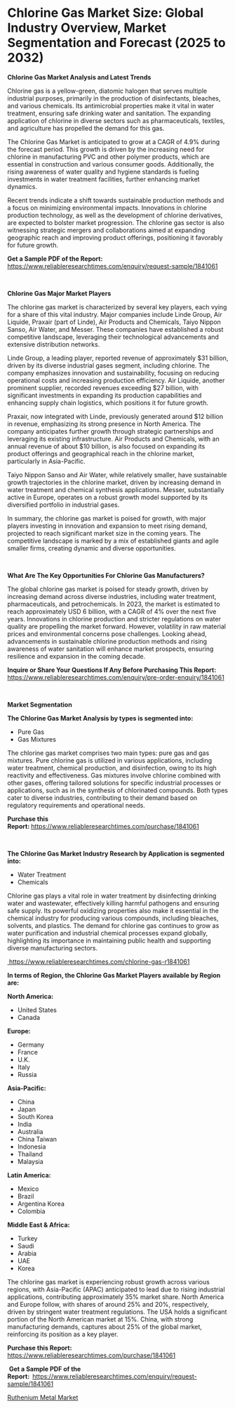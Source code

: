 <p><h1>Chlorine Gas Market Size: Global Industry Overview, Market Segmentation and Forecast (2025 to 2032)</h1></p><p><strong>Chlorine Gas Market Analysis and Latest Trends</strong></p>
<p><p>Chlorine gas is a yellow-green, diatomic halogen that serves multiple industrial purposes, primarily in the production of disinfectants, bleaches, and various chemicals. Its antimicrobial properties make it vital in water treatment, ensuring safe drinking water and sanitation. The expanding application of chlorine in diverse sectors such as pharmaceuticals, textiles, and agriculture has propelled the demand for this gas.</p><p>The Chlorine Gas Market is anticipated to grow at a CAGR of 4.9% during the forecast period. This growth is driven by the increasing need for chlorine in manufacturing PVC and other polymer products, which are essential in construction and various consumer goods. Additionally, the rising awareness of water quality and hygiene standards is fueling investments in water treatment facilities, further enhancing market dynamics.</p><p>Recent trends indicate a shift towards sustainable production methods and a focus on minimizing environmental impacts. Innovations in chlorine production technology, as well as the development of chlorine derivatives, are expected to bolster market progression. The chlorine gas sector is also witnessing strategic mergers and collaborations aimed at expanding geographic reach and improving product offerings, positioning it favorably for future growth.</p></p>
<p><strong>Get a Sample PDF of the Report:&nbsp;</strong> <a href="https://www.reliableresearchtimes.com/enquiry/request-sample/1841061?utm_campaign=3070&utm_medium=2&utm_source=Github&utm_content=ia&utm_term=01042025&utm_id=chlorine-gas">https://www.reliableresearchtimes.com/enquiry/request-sample/1841061</a></p>
<p>&nbsp;</p>
<p><strong>Chlorine Gas Major Market Players</strong></p>
<p><p>The chlorine gas market is characterized by several key players, each vying for a share of this vital industry. Major companies include Linde Group, Air Liquide, Praxair (part of Linde), Air Products and Chemicals, Taiyo Nippon Sanso, Air Water, and Messer. These companies have established a robust competitive landscape, leveraging their technological advancements and extensive distribution networks.</p><p>Linde Group, a leading player, reported revenue of approximately $31 billion, driven by its diverse industrial gases segment, including chlorine. The company emphasizes innovation and sustainability, focusing on reducing operational costs and increasing production efficiency. Air Liquide, another prominent supplier, recorded revenues exceeding $27 billion, with significant investments in expanding its production capabilities and enhancing supply chain logistics, which positions it for future growth.</p><p>Praxair, now integrated with Linde, previously generated around $12 billion in revenue, emphasizing its strong presence in North America. The company anticipates further growth through strategic partnerships and leveraging its existing infrastructure. Air Products and Chemicals, with an annual revenue of about $10 billion, is also focused on expanding its product offerings and geographical reach in the chlorine market, particularly in Asia-Pacific.</p><p>Taiyo Nippon Sanso and Air Water, while relatively smaller, have sustainable growth trajectories in the chlorine market, driven by increasing demand in water treatment and chemical synthesis applications. Messer, substantially active in Europe, operates on a robust growth model supported by its diversified portfolio in industrial gases.</p><p>In summary, the chlorine gas market is poised for growth, with major players investing in innovation and expansion to meet rising demand, projected to reach significant market size in the coming years. The competitive landscape is marked by a mix of established giants and agile smaller firms, creating dynamic and diverse opportunities.</p></p>
<p>&nbsp;</p>
<p><strong>What Are The Key Opportunities For Chlorine Gas Manufacturers?</strong></p>
<p><p>The global chlorine gas market is poised for steady growth, driven by increasing demand across diverse industries, including water treatment, pharmaceuticals, and petrochemicals. In 2023, the market is estimated to reach approximately USD 6 billion, with a CAGR of 4% over the next five years. Innovations in chlorine production and stricter regulations on water quality are propelling the market forward. However, volatility in raw material prices and environmental concerns pose challenges. Looking ahead, advancements in sustainable chlorine production methods and rising awareness of water sanitation will enhance market prospects, ensuring resilience and expansion in the coming decade.</p></p>
<p><strong>Inquire or Share Your Questions If Any Before Purchasing This Report:</strong> <a href="https://www.reliableresearchtimes.com/enquiry/pre-order-enquiry/1841061?utm_campaign=3070&utm_medium=2&utm_source=Github&utm_content=ia&utm_term=01042025&utm_id=chlorine-gas">https://www.reliableresearchtimes.com/enquiry/pre-order-enquiry/1841061</a></p>
<p>&nbsp;</p>
<p><strong>Market Segmentation</strong></p>
<p><strong>The Chlorine Gas Market Analysis by types is segmented into:</strong></p>
<p><ul><li>Pure Gas</li><li>Gas Mixtures</li></ul></p>
<p><p>The chlorine gas market comprises two main types: pure gas and gas mixtures. Pure chlorine gas is utilized in various applications, including water treatment, chemical production, and disinfection, owing to its high reactivity and effectiveness. Gas mixtures involve chlorine combined with other gases, offering tailored solutions for specific industrial processes or applications, such as in the synthesis of chlorinated compounds. Both types cater to diverse industries, contributing to their demand based on regulatory requirements and operational needs.</p></p>
<p><strong>Purchase this Report:&nbsp;</strong><a href="https://www.reliableresearchtimes.com/purchase/1841061?utm_campaign=3070&utm_medium=2&utm_source=Github&utm_content=ia&utm_term=01042025&utm_id=chlorine-gas">https://www.reliableresearchtimes.com/purchase/1841061</a></p>
<p>&nbsp;</p>
<p><strong>The Chlorine Gas Market Industry Research by Application is segmented into:</strong></p>
<p><ul><li>Water Treatment</li><li>Chemicals</li></ul></p>
<p><p>Chlorine gas plays a vital role in water treatment by disinfecting drinking water and wastewater, effectively killing harmful pathogens and ensuring safe supply. Its powerful oxidizing properties also make it essential in the chemical industry for producing various compounds, including bleaches, solvents, and plastics. The demand for chlorine gas continues to grow as water purification and industrial chemical processes expand globally, highlighting its importance in maintaining public health and supporting diverse manufacturing sectors.</p></p>
<p><a href="https://www.reliableresearchtimes.com/chlorine-gas-r1841061?utm_campaign=3070&utm_medium=2&utm_source=Github&utm_content=ia&utm_term=01042025&utm_id=chlorine-gas">&nbsp;https://www.reliableresearchtimes.com/chlorine-gas-r1841061</a></p>
<p><strong>In terms of Region, the Chlorine Gas Market Players available by Region are:</strong></p>
<p>
    <p> <strong> North America: </strong>
        <ul>
            <li>United States</li>
            <li>Canada</li>
        </ul>
        </p> 
    <p> <strong> Europe: </strong>
        <ul>
            <li>Germany</li>
            <li>France</li>
            <li>U.K.</li>
            <li>Italy</li>
            <li>Russia</li>
        </ul>
        </p> 
    <p> <strong> Asia-Pacific: </strong>
        <ul>
            <li>China</li>
            <li>Japan</li>
            <li>South Korea</li>
            <li>India</li>
            <li>Australia</li>
            <li>China Taiwan</li>
            <li>Indonesia</li>
            <li>Thailand</li>
            <li>Malaysia</li>
        </ul>
        </p> 
    <p> <strong> Latin America: </strong>
        <ul>
            <li>Mexico</li>
            <li>Brazil</li>
            <li>Argentina Korea</li>
            <li>Colombia</li>
        </ul>
        </p> 
    <p> <strong> Middle East & Africa: </strong>
        <ul>
            <li>Turkey</li>
            <li>Saudi</li>
            <li>Arabia</li>
            <li>UAE</li>
            <li>Korea</li>
        </ul>
    </p>
    </p>
<p><p>The chlorine gas market is experiencing robust growth across various regions, with Asia-Pacific (APAC) anticipated to lead due to rising industrial applications, contributing approximately 35% market share. North America and Europe follow, with shares of around 25% and 20%, respectively, driven by stringent water treatment regulations. The USA holds a significant portion of the North American market at 15%. China, with strong manufacturing demands, captures about 25% of the global market, reinforcing its position as a key player.</p></p>
<p><strong>Purchase this Report: </strong><a href="https://www.reliableresearchtimes.com/purchase/1841061?utm_campaign=3070&utm_medium=2&utm_source=Github&utm_content=ia&utm_term=01042025&utm_id=chlorine-gas">https://www.reliableresearchtimes.com/purchase/1841061</a></p>
<p>&nbsp;<strong>Get a Sample PDF of the Report:&nbsp;&nbsp;</strong><a href="https://www.reliableresearchtimes.com/enquiry/request-sample/1841061?utm_campaign=3070&utm_medium=2&utm_source=Github&utm_content=ia&utm_term=01042025&utm_id=chlorine-gas">https://www.reliableresearchtimes.com/enquiry/request-sample/1841061</a></p>
<p><strong></strong></p>
<p><p><a href="https://github.com/ivvrgibi/Market-Research-Report-List-1/blob/main/ruthenium-metal-market.md?utm_campaign=3070&utm_medium=2&utm_source=Github&utm_content=ia&utm_term=01042025&utm_id=chlorine-gas">Ruthenium Metal Market</a></p></p>